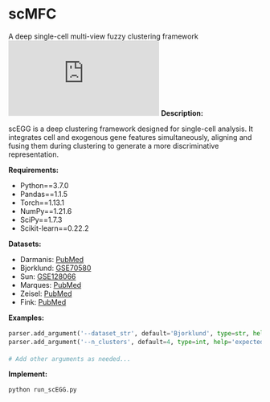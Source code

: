 # scMFC
A deep single-cell multi-view fuzzy clustering framework
![Franework](https://github.com/DayuHuu/scMFC/blob/master/scMFC_Framework.pdf)
**Description:**

scEGG is a deep clustering framework designed for single-cell analysis. It integrates cell and exogenous gene features simultaneously, aligning and fusing them during clustering to generate a more discriminative representation.

**Requirements:**

- Python==3.7.0
- Pandas==1.1.5
- Torch==1.13.1
- NumPy==1.21.6
- SciPy==1.7.3
- Scikit-learn==0.22.2

**Datasets:**

- Darmanis: [PubMed](https://pubmed.ncbi.nlm.nih.gov/26060301/)
- Bjorklund: [GSE70580](https://www.ncbi.nlm.nih.gov/geo/query/acc.cgi?acc=GSE70580)
- Sun: [GSE128066](https://www.ncbi.nlm.nih.gov/geo/query/acc.cgi?acc=GSE128066)
- Marques: [PubMed](https://pubmed.ncbi.nlm.nih.gov/30078729/)
- Zeisel: [PubMed](https://pubmed.ncbi.nlm.nih.gov/25700174/)
- Fink: [PubMed](https://pubmed.ncbi.nlm.nih.gov/35914526/)

**Examples:**

```python
parser.add_argument('--dataset_str', default='Bjorklund', type=str, help='name of dataset')
parser.add_argument('--n_clusters', default=4, type=int, help='expected number of clusters')

# Add other arguments as needed...


```
**Implement:**
```python
python run_scEGG.py
```



